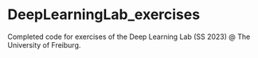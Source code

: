 # DeepLearningLab_exercises
 
Completed code for exercises of the Deep Learning Lab (SS 2023) @ The University of Freiburg.

